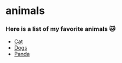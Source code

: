 # animals

### Here is a list of my favorite animals 🐱

- [Cat](Cat.md)
- [Dogs](Dog.md)
- [Panda](Panda.md)
